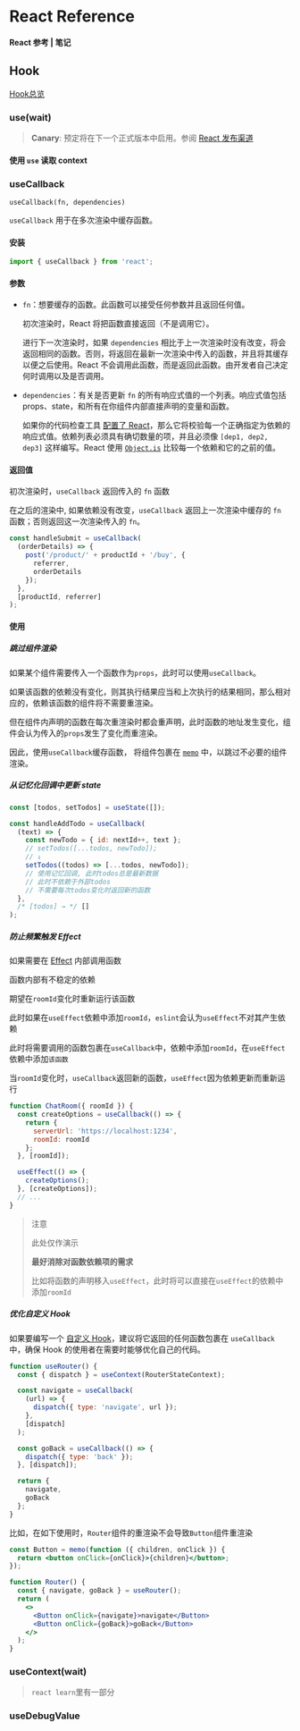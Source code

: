 # React Reference

**React 参考 | 笔记**

## Hook

[Hook总览](https://zh-hans.react.dev/reference/react/hooks)

### use(wait)

> <info/>
>
> **Canary**: 预定将在下一个正式版本中启用。参阅 [React 发布渠道](https://zh-hans.react.dev/community/versioning-policy#all-release-channels)

#### 使用 `use` 读取 context

### useCallback

`useCallback(fn, dependencies)`

`useCallback` 用于在多次渲染中缓存函数。

#### 安装

```jsx
import { useCallback } from 'react';
```

#### 参数

- `fn`：想要缓存的函数。此函数可以接受任何参数并且返回任何值。

  初次渲染时，React 将把函数直接返回（不是调用它）。

  进行下一次渲染时，如果 `dependencies` 相比于上一次渲染时没有改变，将会返回相同的函数。否则，将返回在最新一次渲染中传入的函数，并且将其缓存以便之后使用。React 不会调用此函数，而是返回此函数。由开发者自己决定何时调用以及是否调用。

- `dependencies`：有关是否更新 `fn` 的所有响应式值的一个列表。响应式值包括 props、state，和所有在你组件内部直接声明的变量和函数。

  如果你的代码检查工具 [配置了 React](https://zh-hans.react.dev/learn/editor-setup#linting)，那么它将校验每一个正确指定为依赖的响应式值。依赖列表必须具有确切数量的项，并且必须像 `[dep1, dep2, dep3]` 这样编写。React 使用 [`Object.is`](https://developer.mozilla.org/zh-CN/docs/Web/JavaScript/Reference/Global_Objects/Object/is) 比较每一个依赖和它的之前的值。

#### 返回值

初次渲染时，`useCallback` 返回传入的 `fn` 函数

在之后的渲染中, 如果依赖没有改变，`useCallback` 返回上一次渲染中缓存的 `fn` 函数；否则返回这一次渲染传入的 `fn`。

```jsx
const handleSubmit = useCallback(
  (orderDetails) => {
    post('/product/' + productId + '/buy', {
      referrer,
      orderDetails
    });
  },
  [productId, referrer]
);
```

#### 使用

##### 跳过组件渲染

如果某个组件需要传入一个函数作为`props`，此时可以使用`useCallback`。

如果该函数的依赖没有变化，则其执行结果应当和上次执行的结果相同，那么相对应的，依赖该函数的组件将不需要重渲染。

但在组件内声明的函数在每次重渲染时都会重声明，此时函数的地址发生变化，组件会认为传入的`props`发生了变化而重渲染。

因此，使用`useCallback`缓存函数， 将组件包裹在 [`memo`](https://zh-hans.react.dev/reference/react/memo) 中，以跳过不必要的组件渲染。

##### 从记忆化回调中更新 state

```js
const [todos, setTodos] = useState([]);

const handleAddTodo = useCallback(
  (text) => {
    const newTodo = { id: nextId++, text };
    // setTodos([...todos, newTodo]);
    // ↓
    setTodos((todos) => [...todos, newTodo]);
    // 使用记忆回调, 此时todos总是最新数据
    // 此时不依赖于外部todos
    // 不需要每次todos变化时返回新的函数
  },
  /* [todos] → */ []
);
```

##### 防止频繁触发 Effect

如果需要在 [Effect](https://zh-hans.react.dev/learn/synchronizing-with-effects) 内部调用函数

函数内部有不稳定的依赖

期望在`roomId`变化时重新运行该函数

此时如果在`useEffect`依赖中添加`roomId`，`eslint`会认为`useEffect`不对其产生依赖

此时将需要调用的函数包裹在`useCallback`中，依赖中添加`roomId`，在`useEffect`依赖中添加`该函数`

当`roomId`变化时，`useCallback`返回新的函数，`useEffect`因为依赖更新而重新运行

```js
function ChatRoom({ roomId }) {
  const createOptions = useCallback(() => {
    return {
      serverUrl: 'https://localhost:1234',
      roomId: roomId
    };
  }, [roomId]);

  useEffect(() => {
    createOptions();
  }, [createOptions]);
  // ...
}
```

> <warn icon='error'>注意</warn>
>
> 此处仅作演示
>
> **最好消除对函数依赖项的需求**
>
> 比如将函数的声明移入`useEffect`，此时将可以直接在`useEffect`的依赖中添加`roomId`

##### 优化自定义 Hook

如果要编写一个 [自定义 Hook](https://zh-hans.react.dev/learn/reusing-logic-with-custom-hooks)，建议将它返回的任何函数包裹在 `useCallback` 中，确保 Hook 的使用者在需要时能够优化自己的代码。

```js
function useRouter() {
  const { dispatch } = useContext(RouterStateContext);

  const navigate = useCallback(
    (url) => {
      dispatch({ type: 'navigate', url });
    },
    [dispatch]
  );

  const goBack = useCallback(() => {
    dispatch({ type: 'back' });
  }, [dispatch]);

  return {
    navigate,
    goBack
  };
}
```

比如，在如下使用时，`Router`组件的重渲染不会导致`Button`组件重渲染

```jsx
const Button = memo(function ({ children, onClick }) {
  return <button onClick={onClick}>{children}</button>;
});

function Router() {
  const { navigate, goBack } = useRouter();
  return (
    <>
      <Button onClick={navigate}>navigate</Button>
      <Button onClick={goBack}>goBack</Button>
    </>
  );
}
```

### useContext(wait)

> `react learn`里有一部分

### useDebugValue
